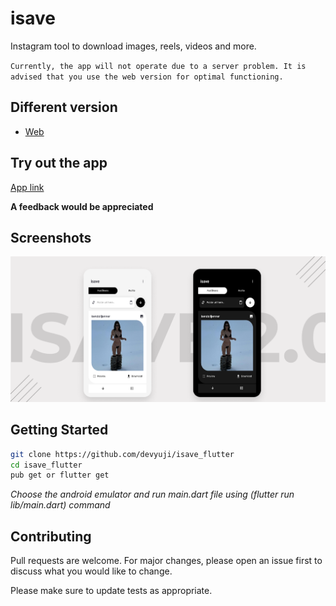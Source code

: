 # isave

Instagram tool to download images, reels, videos and more.

`Currently, the app will not operate due to a server problem. It is advised that you use the web version for optimal functioning.`

## Different version

- [Web](https://github.com/devyuji/isave)

## Try out the app

[App link](https://github.com/devyuji/isave_flutter/releases)

**A feedback would be appreciated**

## Screenshots

![](/assets/screenshots/cover_image.png)

## Getting Started

```bash
git clone https://github.com/devyuji/isave_flutter
cd isave_flutter
pub get or flutter get
```

_Choose the android emulator and run main.dart file using (flutter run lib/main.dart) command_

## Contributing

Pull requests are welcome. For major changes, please open an issue first to discuss what you would like to change.

Please make sure to update tests as appropriate.
